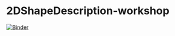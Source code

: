 # 2DShapeDescription-workshop

[![Binder](https://mybinder.org/badge_logo.svg)](https://mybinder.org/v2/gh/phenome-force/2DShapeDescription-workshop/master?urlpath=rstudio)
